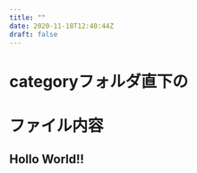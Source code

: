 ```yaml
---
title: ""
date: 2020-11-18T12:40:44Z
draft: false
---
```



# categoryフォルダ直下の
# ファイル内容

## Hollo World!!
